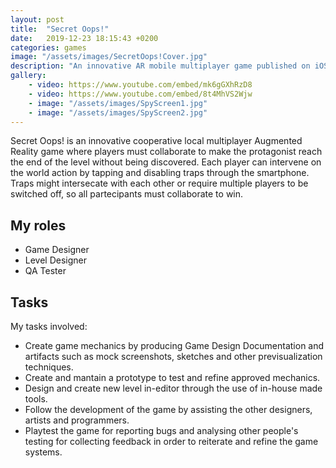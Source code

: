 ```yaml
---
layout: post
title:  "Secret Oops!"
date:   2019-12-23 18:15:43 +0200
categories: games
image: "/assets/images/SecretOops!Cover.jpg"
description: "An innovative AR mobile multiplayer game published on iOS devices"
gallery:
    - video: https://www.youtube.com/embed/mk6gGXhRzD8
    - video: https://www.youtube.com/embed/8t4MhVS2Wjw
    - image: "/assets/images/SpyScreen1.jpg"
    - image: "/assets/images/SpyScreen2.jpg"
---
```


Secret Oops! is an innovative cooperative local multiplayer Augmented Reality game where players must collaborate to make the protagonist reach the end of the level without being discovered. Each player can intervene on the world action by tapping and disabling traps through the smartphone. Traps might intersecate with each other or require multiple players to be switched off, so all partecipants must collaborate to win.

## My roles

- Game Designer
- Level Designer
- QA Tester

## Tasks

My tasks involved:
- Create game mechanics by producing Game Design Documentation and artifacts such as mock screenshots, sketches and other previsualization techniques.
- Create and mantain a prototype to test and refine approved mechanics.
- Design and create new level in-editor through the use of in-house made tools.
- Follow the development of the game by assisting the other designers, artists and programmers.
- Playtest the game for reporting bugs and analysing other people's testing for collecting feedback in order to reiterate and refine the game systems.
